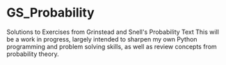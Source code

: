 # GS_Probability
Solutions to Exercises from Grinstead and Snell's Probability Text
This will be a work in progress, largely intended to sharpen my own Python programming and problem solving skills, as well as review concepts from probability theory. 
